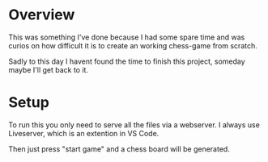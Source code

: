 # Overview

This was something I've done because I had some spare time and was curios on how difficult it is to create an working chess-game from scratch.

Sadly to this day I havent found the time to finish this project, someday maybe I'll get back to it.

# Setup

To run this you only need to serve all the files via a webserver. I always use Liveserver, which is an extention in VS Code.

Then just press "start game" and a chess board will be generated.

